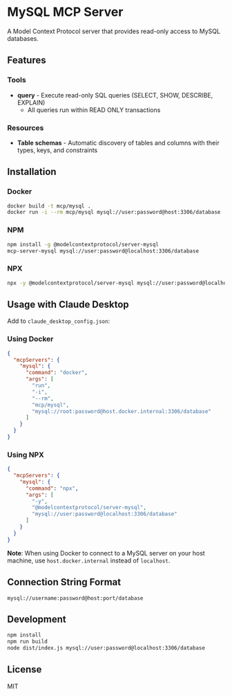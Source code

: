 # MySQL MCP Server

A Model Context Protocol server that provides read-only access to MySQL databases.

## Features

### Tools

- **query** - Execute read-only SQL queries (SELECT, SHOW, DESCRIBE, EXPLAIN)
  - All queries run within READ ONLY transactions

### Resources

- **Table schemas** - Automatic discovery of tables and columns with their types, keys, and constraints

## Installation

### Docker

```bash
docker build -t mcp/mysql .
docker run -i --rm mcp/mysql mysql://user:password@host:3306/database
```

### NPM

```bash
npm install -g @modelcontextprotocol/server-mysql
mcp-server-mysql mysql://user:password@localhost:3306/database
```

### NPX

```bash
npx -y @modelcontextprotocol/server-mysql mysql://user:password@localhost:3306/database
```

## Usage with Claude Desktop

Add to `claude_desktop_config.json`:

### Using Docker

```json
{
  "mcpServers": {
    "mysql": {
      "command": "docker",
      "args": [
        "run",
        "-i",
        "--rm",
        "mcp/mysql",
        "mysql://root:password@host.docker.internal:3306/database"
      ]
    }
  }
}
```

### Using NPX

```json
{
  "mcpServers": {
    "mysql": {
      "command": "npx",
      "args": [
        "-y",
        "@modelcontextprotocol/server-mysql",
        "mysql://user:password@localhost:3306/database"
      ]
    }
  }
}
```

**Note**: When using Docker to connect to a MySQL server on your host machine, use `host.docker.internal` instead of `localhost`.

## Connection String Format

```
mysql://username:password@host:port/database
```

## Development

```bash
npm install
npm run build
node dist/index.js mysql://user:password@localhost:3306/database
```

## License

MIT
